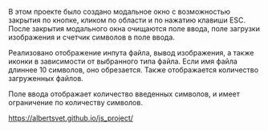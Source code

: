 В этом проекте было создано модальное окно с возможностью закрытия по кнопке, кликом по области и по нажатию клавиши ESC. После закрытия модального окна очищаются поле ввода, поле загрузки изображения и счетчик символов в поле ввода.

Реализовано отображение инпута файла, вывод изображения, а также иконки в зависимости от выбранного типа файла. Если имя файла длиннее 10 символов, оно обрезается. Также отображается количество загруженных файлов.

Поле ввода отображает количество введенных символов, и имеет ограничение по количеству символов.

https://albertsvet.github.io/js_project/
